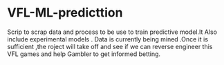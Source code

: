 # VFL-ML-predicttion
 Scrip to scrap data  and  process to be use to train predictive model.It Also include experimental models .
Data is currently being mined .Once it is sufficient ,the roject will take off and see if we can reverse engineer this VFL games
and help Gambler to get informed betting.
